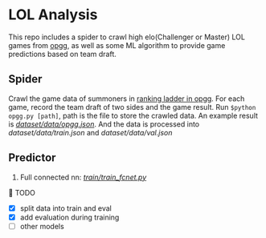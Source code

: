 # LOL Analysis
This repo includes a spider to crawl high elo(Challenger or Master) LOL games from [opgg](https://www.op.gg/), as well as some ML algorithm to provide game predictions based on team draft.

## Spider
Crawl the game data of summoners in [ranking ladder in opgg](https://www.op.gg/ranking/ladder/). For each game, record the team draft of two sides and the game result. Run `$python opgg.py [path]`, path is the file to store the crawled data. An example result is [*dataset/data/opgg.json*](https://raw.githubusercontent.com/Bowenduan/LOL_Analysis/master/data/dataset/opgg.json). And the data is processed into *dataset/data/train.json* and *dataset/data/val.json*


## Predictor
1. Full connected nn: [*train/train_fcnet.py*](https://github.com/Bowenduan/LOL_Analysis/blob/master/train/train_fcnet.py)

:triangular_flag_on_post: TODO
* [x] split data into train and eval
* [x] add evaluation during training
* [ ] other models
